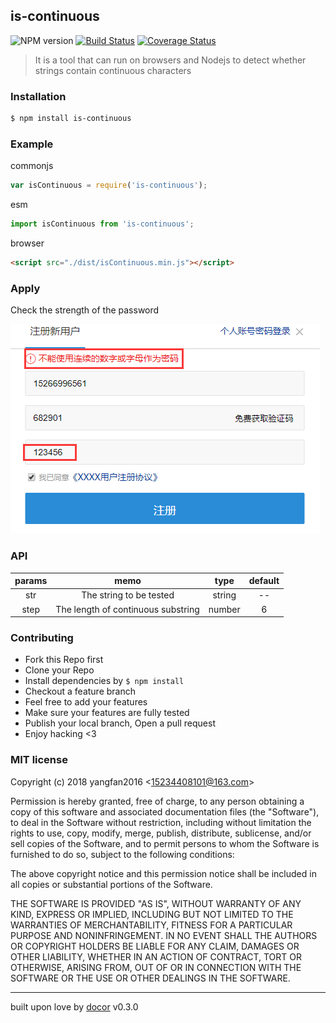 ## is-continuous 
![NPM version](https://img.shields.io/npm/v/is-continuous.svg?style=flat)
[![Build Status](https://travis-ci.org/Yangfan2016/is-continuous.svg?branch=master)](https://travis-ci.org/Yangfan2016/is-continuous)
[![Coverage Status](https://coveralls.io/repos/github/Yangfan2016/is-continuous/badge.svg?branch=master)](https://coveralls.io/github/Yangfan2016/is-continuous?branch=master)

> It is a tool that can run on browsers and Nodejs to detect whether strings contain continuous characters


### Installation
```bash
$ npm install is-continuous
```

### Example

commonjs
```js
var isContinuous = require('is-continuous');
```
esm
```js
import isContinuous from 'is-continuous';
```
browser
```html
<script src="./dist/isContinuous.min.js"></script>
```

### Apply

Check the strength of the password

![signup](https://raw.githubusercontent.com/Yangfan2016/PicBed/master/Blog/signup.png)

### API

| params | memo | type | default |
| :----: | :--: | :--: | :-----: |
| str | The string to be tested | string | -- |
| step | The length of continuous substring | number | 6 |


### Contributing
- Fork this Repo first
- Clone your Repo
- Install dependencies by `$ npm install`
- Checkout a feature branch
- Feel free to add your features
- Make sure your features are fully tested
- Publish your local branch, Open a pull request
- Enjoy hacking <3

### MIT license
Copyright (c) 2018 yangfan2016 &lt;15234408101@163.com&gt;

Permission is hereby granted, free of charge, to any person obtaining a copy
of this software and associated documentation files (the &quot;Software&quot;), to deal
in the Software without restriction, including without limitation the rights
to use, copy, modify, merge, publish, distribute, sublicense, and/or sell
copies of the Software, and to permit persons to whom the Software is
furnished to do so, subject to the following conditions:

The above copyright notice and this permission notice shall be included in
all copies or substantial portions of the Software.

THE SOFTWARE IS PROVIDED &quot;AS IS&quot;, WITHOUT WARRANTY OF ANY KIND, EXPRESS OR
IMPLIED, INCLUDING BUT NOT LIMITED TO THE WARRANTIES OF MERCHANTABILITY,
FITNESS FOR A PARTICULAR PURPOSE AND NONINFRINGEMENT. IN NO EVENT SHALL THE
AUTHORS OR COPYRIGHT HOLDERS BE LIABLE FOR ANY CLAIM, DAMAGES OR OTHER
LIABILITY, WHETHER IN AN ACTION OF CONTRACT, TORT OR OTHERWISE, ARISING FROM,
OUT OF OR IN CONNECTION WITH THE SOFTWARE OR THE USE OR OTHER DEALINGS IN
THE SOFTWARE.

---
built upon love by [docor](https://github.com/turingou/docor.git) v0.3.0

